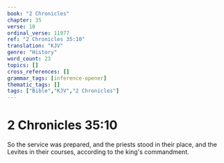```yaml
---
book: "2 Chronicles"
chapter: 35
verse: 10
ordinal_verse: 11977
ref: "2 Chronicles 35:10"
translation: "KJV"
genre: "History"
word_count: 23
topics: []
cross_references: []
grammar_tags: [inference-opener]
thematic_tags: []
tags: ["Bible","KJV","2 Chronicles"]
---
```


# 2 Chronicles 35:10

So the service was prepared, and the priests stood in their place, and the Levites in their courses, according to the king's commandment.
